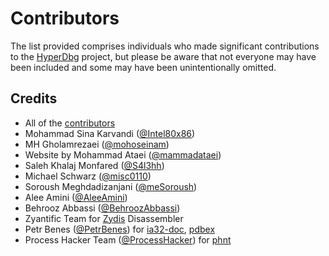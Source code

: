 # Contributors

The list provided comprises individuals who made significant contributions to the <a href="https://hyperdbg.org">HyperDbg</a> project, but please be aware that not everyone may have been included and some may have been unintentionally omitted.

## Credits
- All of the <a href="https://github.com/HyperDbg/HyperDbg/graphs/contributors">contributors</a>  
- Mohammad Sina Karvandi (<a href="https://twitter.com/Intel80x86">@Intel80x86</a>)
- MH Gholamrezaei (<a href="https://twitter.com/mohoseinam">@mohoseinam</a>)
- Website by Mohammad Ataei (<a href="https://twitter.com/mammadataei">@mammadataei</a>)
- Saleh Khalaj Monfared (<a href="https://twitter.com/S4l3hh">@S4l3hh</a>)
- Michael Schwarz (<a href="https://twitter.com/misc0110">@misc0110</a>)
- Soroush Meghdadizanjani (<a href="https://twitter.com/meSoroush">@meSoroush</a>)
- Alee Amini (<a href="https://twitter.com/AleeAmini">@AleeAmini</a>)
- Behrooz Abbassi (<a href="https://twitter.com/BehroozAbbassi">@BehroozAbbassi</a>)
- Zyantific Team for <a href="https://zydis.re">Zydis</a> Disassembler
- Petr Benes (<a href="https://twitter.com/PetrBenes">@PetrBenes</a>) for <a href="https://github.com/ia32-doc/ia32-doc">ia32-doc</a>, <a href="https://github.com/wbenny/pdbex">pdbex</a>
- Process Hacker Team (<a href="https://twitter.com/processhacker">@ProcessHacker</a>) for <a href="https://github.com/processhacker/phnt">phnt</a>  